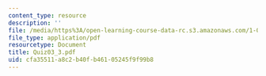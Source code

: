 ```yaml
---
content_type: resource
description: ''
file: /media/https%3A/open-learning-course-data-rc.s3.amazonaws.com/1-017-computing-and-data-analysis-for-environmental-applications-fall-2003/cfa35511a8c2b40fb46105245f9f99b8_Quiz03_3.pdf
file_type: application/pdf
resourcetype: Document
title: Quiz03_3.pdf
uid: cfa35511-a8c2-b40f-b461-05245f9f99b8
---
```


